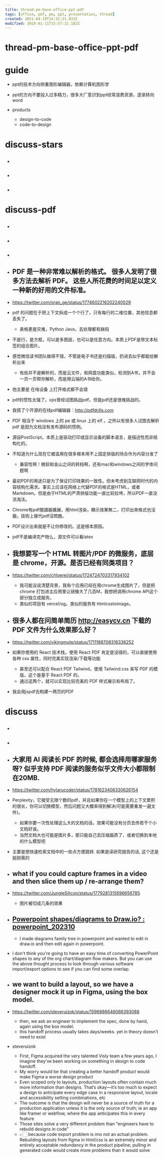 ```yaml
---
title: thread-pm-base-office-ppt-pdf
tags: [office, pdf, pm, ppt, presentation, thread]
created: 2021-04-19T14:51:21.033Z
modified: 2024-01-11T15:57:32.182Z
---
```


# thread-pm-base-office-ppt-pdf

# guide

- ppt的技术方向侧重图形编辑器，依赖计算机图形学

- ppt的方向不要投入过多精力，很多大厂意识到ppt经常浪费资源，逐渐转向word

- products
  - design-to-code
  - code-to-design
# discuss-stars
- ## 

- ## 

- ## 
# discuss-pdf
- ## 

- ## 

- ## 

- ## PDF 是一种非常难以解析的格式。 很多人发明了很多方法去解析 PDF。 这些人所花费的时间足以定义一种新的好用的文件标准。
- https://twitter.com/oran_ge/status/1774602216202240029
- pdf 的问题在于把上下文拆成一个个行了，只有每行的二维位置，其他信息都丢失了。
  - 表格更是灾难，Python Java，去处理都有缺陷
- 不是行，是方框，可以是多图层，也可以是任意方向。本质上PDF是带文本标签的组合图片。
- 感觉微信读书团队做得不错，不管是电子书还是扫描版，扔进去似乎都能给解析出来
  - 有些并不是解析的，而是云文件，和网盘功能类似，检测到A书，并不会一页一页帮你解析，而是用云端的A书给你。
- 他主要是 在啥设备 上打开格式都不会错
- pdf的惯性太强了。xps曾经试图挑战pdf，但是pdf还是很难挑战的。
- 我搭了个开源的在线pdf编辑器：http://pdfdrills.com
- PDF 相当于 windows 上的 pe 或 linux 上的 elf 。之所以有很多人试图去解析 pdf 是因为文档没有发布源码的惯例。
- 源自PostScript，本质上是驱动打印或显示设备的脚本语言，是描述性而非结构化的。

- 不知道为什么现在它被滥用在很多根本用不上固定排版的场合作为内容分发了
  - 兼容性啊！微软和金山之间的转档啊，还有mac和windows之间的字体问题啊
- 最初PDF的用途只是为了保证打印效果的一致性。但未考虑到互联网时代的内容结构化需求。事实上应该在网络上代替PDF的格式是HTML，或者Markdown。但是由于HTML的严肃排版功能一直比较拉垮，所以PDF一直没法淘汰。
- Chrome有pdf閱讀器擴展，用html渲染，顯示效果無二，打印出來格式也沒變。技術上替代pdf沒問題。
- PDF设计出来就是不让你修改的。这是根本原因。

- pdf不是编译完产物么，源文件可以看latex

- ## 我想要写一个 HTML 转图片/PDF 的微服务，底层是 chrome，开源。是否已经有同类项目？
- https://twitter.com/chloerei/status/1724724703317934102
  - 我可能没说清楚背景，我有个应用已经在用chrome生成图片了，但是把 chrome 打包进主应用里让镜像大了几百M，我想把调用chrome API这个部分独立成服务。
  - 类似的项目有 vercel/og。类似的服务有 htmlcsstoimage。

- ## 很多人都在问简单简历 http://easycv.cn 下载的 PDF 文件为什么效果那么好？
- https://twitter.com/vikingmute/status/1711188708316336252
- 如果你使用的 React 技术栈，使用 React PDF 肯定是没错的，可以直接使用各种 css 属性，同时完美实现渲染/下载等功能
  - 甚至还可以配合 React PDF Tailwind，使用 Tailwind.css 来写 PDF 的模版，这个是基于 React PDF 的。
  - 通过这两个，就可以实现比较完美的 PDF 样式展示和布局了。

- 我会用jspdf去构建一两页的PDF
# discuss
- ## 

- ## 

- ## 大家用 AI 阅读长 PDF 的时候, 都会选择用哪家服务呀? 似乎支持 PDF 阅读的服务似乎文件大小都限制在20MB.
- https://twitter.com/hylarucoder/status/1781623406330626154
- Perplexity，它接受无限个数的pdf，并且如果你在一个模型上的上下文累积的很长，你可以切换模型，然后问题又大概率得到解决(可能需要重发一遍文件)。
  - 如果你要一次性处理这么大的文档的话，效果可能没有分页去传若干个小文档好诶。
  - 当然文档大也可能是图片多，那只能自己去压缩画质了，或者切换到本地的什么模型吧
- 主要是想快速检索文档中的一些点方便跳转. 如果是读研究报告的话, 这个还是挺刚需的

- ## what if you could capture frames in a video and then slice them up / re-arrange them?
- https://twitter.com/JungleSilicon/status/1779281315696656785
  - 图片被切成几条的效果

- ## [Powerpoint shapes/diagrams to Draw.io? : powerpoint_202310](https://www.reddit.com/r/powerpoint/comments/16yreii/powerpoint_shapesdiagrams_to_drawio/)
  - I made diagrams family tree in powerpoint and wanted to edit in draw.io and then edit again in powerpoint.

- I don't think you're going to have an easy time of converting PowerPoint shapes to any of the org chart/diagram flow makers. But you can use the above thought process to look through various software import/export options to see if you can find some overlap.

- ## we want to build a layout, so we have a designer mock it up in Figma, using the box model.
- https://twitter.com/steveruizok/status/1596886646066393088
  - then, we ask an engineer to implement the spec, done by hand, again using the box model.
  - this handoff process usually takes days/weeks. yet in theory doesn’t need to exist
- steveruizok
  - First, Figma acquired the very talented Visly team a few years ago, I imagine they’ve been working on something in design to code handoff.
  - My worry would be that creating a better handoff product would make Figma a worse design product
  - Even scoped only to layouts, production layouts often contain much more information than designs. That’s okay—it’s too much to expect a design to anticipate every edge case in a responsive layout, locale and accessibility setting combinations, etc
  - The outcome is that the design will never be a source of truth for a production application unless it is the only source of truth; ie an app like framer or webflow, where the app anticipates this in every feature
  - Those sites solve a very different problem than “engineers have to rebuild designs in code”
  - 👉🏻 because code export problem is imo not an actual problem. Rebuilding layouts from figma in html/css is an extremely minor and entirely acceptable redundancy in the product pipeline; pulling in generated code would create more problems than it would solve
